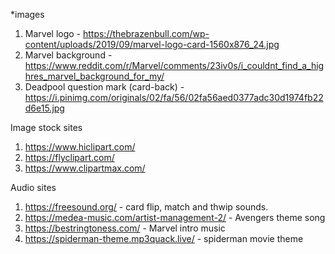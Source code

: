 *images 

1) Marvel logo - https://thebrazenbull.com/wp-content/uploads/2019/09/marvel-logo-card-1560x876_24.jpg
2) Marvel background - https://www.reddit.com/r/Marvel/comments/23iv0s/i_couldnt_find_a_highres_marvel_background_for_my/
3) Deadpool question mark (card-back) - https://i.pinimg.com/originals/02/fa/56/02fa56aed0377adc30d1974fb22d6e15.jpg


Image stock sites

1) https://www.hiclipart.com/
2) https://flyclipart.com/
3) https://www.clipartmax.com/


Audio sites

1) https://freesound.org/ - card flip, match and thwip sounds.
2) https://medea-music.com/artist-management-2/ - Avengers theme song
3) https://bestringtoness.com/ - Marvel intro music
4) https://spiderman-theme.mp3quack.live/ - spiderman movie theme